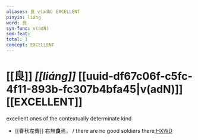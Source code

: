 ```yaml
---
aliases: 良 v(adN) EXCELLENT
pinyin: liáng
word: 良
syn-func: v(adN)
sem-feat: 
total: 1
concept: EXCELLENT 
---
```

# [[良]] *[[liáng]]*  [[uuid-df67c06f-c5fc-4f11-893b-fc307b4bfa45|v(adN)]] [[EXCELLENT]]
excellent ones of the contextually determinate kind
 - [[春秋左傳]] 右無**良**焉， / there are no good soldiers there,[HXWD](https://hxwd.org/textview.html?location=KR1e0001_tls_002-130a.16)